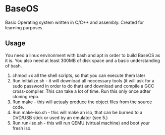 # BaseOS
Basic Operating system written in C/C++ and assembly. Created for learning purposes.

Usage
-----
You need a linux environment with bash and apt in order to build BaseOS as it is. You also need at least 300MB of disk space and a basic understanding of bash.

1. chmod +x all the shell scripts, so that you can execute them later
2. Run initialize.sh - it will download all neccessary tools (it will ask for a sudo password in order to do that) and download and compile a GCC cross-compiler. This can take a lot of time. Run this only once adter cloning repo.
3. Run make - this will actualy produce the object files from the source code.
4. Run make-iso.sh - this will make an iso, that can be burned to a DVD/USB stick or used by an emulator (see 5.)
5. Run run-iso.sh - this will run QEMU (virtual machine) and boot your fresh iso.
